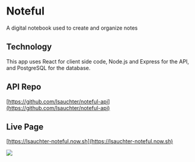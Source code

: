 # Noteful
A digital notebook used to create and organize notes

## Technology
This app uses React for client side code, Node.js and Express for the API, and PostgreSQL for the database.

## API Repo
[https://github.com/lsauchter/noteful-api](https://github.com/lsauchter/noteful-api)

## Live Page
[https://lsauchter-noteful.now.sh](https://lsauchter-noteful.now.sh)

<img src="public/noteful">